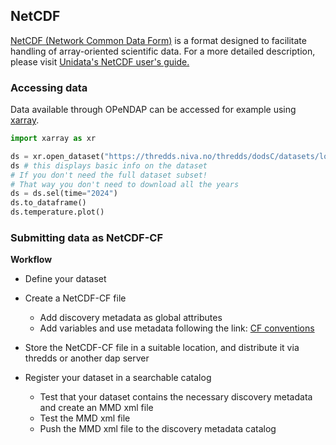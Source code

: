 ## NetCDF

[NetCDF (Network Common Data Form)](https://www.unidata.ucar.edu/software/netcdf/) is a format designed to facilitate handling of array-oriented scientific data. For a more detailed description, please visit [Unidata's NetCDF user's guide.](https://docs.unidata.ucar.edu/nug/current/netcdf_introduction.html)

### Accessing data

Data available through OPeNDAP can be accessed for example using [xarray](https://docs.xarray.dev/en/stable). 

```python
import xarray as xr

ds = xr.open_dataset("https://thredds.niva.no/thredds/dodsC/datasets/loggers/msource-inlet.nc")
ds # this displays basic info on the dataset
# If you don't need the full dataset subset!
# That way you don't need to download all the years
ds = ds.sel(time="2024")
ds.to_dataframe()
ds.temperature.plot()
```

### Submitting data as NetCDF-CF

**Workflow**

- Define your dataset 
- Create a NetCDF-CF file 

  * Add discovery metadata as global attributes
  * Add variables and use metadata following the link: [CF conventions](https://cfconventions.org/)

- Store the NetCDF-CF file in a suitable location, and distribute it via thredds or another dap server
- Register your dataset in a searchable catalog 

  * Test that your dataset contains the necessary discovery metadata and create an MMD xml file 
  * Test the MMD xml file 
  * Push the MMD xml file to the discovery metadata catalog 